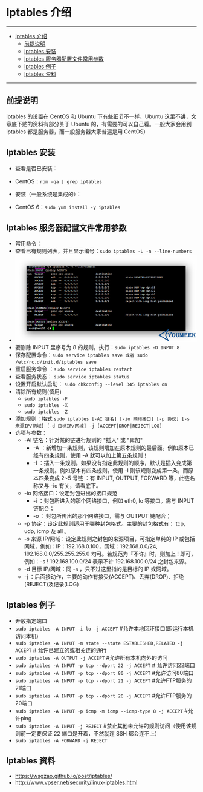 <h1 id="iptables0">Iptables 介绍</h1>

------

*   [Iptables 介绍](#iptables0)
    *   [前提说明](#iptables1)
    *   [Iptables 安装](#iptables2)
    *   [Iptables 服务器配置文件常用参数](#iptables3)
    *   [Iptables 例子](#iptables4)
    *   [Iptables 资料](#iptables5)

------

<h2 id="iptables1">前提说明</h2>

iptables 的设置在 CentOS 和 Ubuntu 下有些细节不一样，Ubuntu 这里不讲，文章底下贴的资料有部分关于 Ubuntu 的，有需要的可以自己看。一般大家会用到 iptables 都是服务器，而一般服务器大家普遍是用 CentOS）

<h2 id="iptables2">Iptables 安装</h2>

- 查看是否已安装：
 - CentOS：`rpm -qa | grep iptables`

- 安装（一般系统是集成的）：
 - CentOS 6：`sudo yum install -y iptables`

<h2 id="iptables3">Iptables 服务器配置文件常用参数</h2>

- 常用命令：
 - 查看已有规则列表，并且显示编号：`sudo iptables -L -n --line-numbers`
 - ![Iptables 服务器配置文件常用参数](images/Iptables-a-1.jpg)
 - 要删除 INPUT 里序号为 8 的规则，执行：`sudo iptables -D INPUT 8` 
 - 保存配置命令：`sudo service iptables save 或者 sudo /etc/rc.d/init.d/iptables save`
 - 重启服务命令 ：`sudo service iptables restart`
 - 查看服务状态： `sudo service iptables status`
 - 设置开启默认启动： `sudo chkconfig --level 345 iptables on`
 - 清除所有规则(慎用)
    - `sudo iptables -F`
    - `sudo iptables -X`
    - `sudo iptables -Z`
 - 添加规则：格式 `sudo iptables [-AI 链名] [-io 网络接口] [-p 协议] [-s 来源IP/网域] [-d 目标IP/网域] -j [ACCEPT|DROP|REJECT|LOG]`
 - 选项与参数：
    - -AI 链名：针对某的链进行规则的 "插入" 或 "累加"
        - -A ：新增加一条规则，该规则增加在原本规则的最后面。例如原本已经有四条规则，使用 -A 就可以加上第五条规则！
        - -I ：插入一条规则。如果没有指定此规则的顺序，默认是插入变成第一条规则。例如原本有四条规则，使用 -I 则该规则变成第一条，而原本四条变成 2~5 号链 ：有 INPUT, OUTPUT, FORWARD 等，此链名称又与 -io 有关，请看底下。
    - -io 网络接口：设定封包进出的接口规范
        - -i ：封包所进入的那个网络接口，例如 eth0, lo 等接口。需与 INPUT 链配合；
        - -o ：封包所传出的那个网络接口，需与 OUTPUT 链配合；
    - -p 协定：设定此规则适用于哪种封包格式。主要的封包格式有： tcp, udp, icmp 及 all 。
    - -s 来源 IP/网域：设定此规则之封包的来源项目，可指定单纯的 IP 或包括网域，例如：IP：192.168.0.100，网域：192.168.0.0/24, 192.168.0.0/255.255.255.0 均可。若规范为『不许』时，则加上 ! 即可，例如：-s ! 192.168.100.0/24 表示不许 192.168.100.0/24 之封包来源。
    - -d 目标 IP/网域：同 -s ，只不过这里指的是目标的 IP 或网域。
    - -j ：后面接动作，主要的动作有接受(ACCEPT)、丢弃(DROP)、拒绝(REJECT)及记录(LOG)
    
<h2 id="iptables4">Iptables 例子</h2>

- 开放指定端口
 - `sudo iptables -A INPUT -i lo -j ACCEPT` #允许本地回环接口(即运行本机访问本机)
 - `sudo iptables -A INPUT -m state --state ESTABLISHED,RELATED -j ACCEPT` # 允许已建立的或相关连的通行
 - `sudo iptables -A OUTPUT -j ACCEPT` #允许所有本机向外的访问
 - `sudo iptables -A INPUT -p tcp --dport 22 -j ACCEPT` # 允许访问22端口
 - `sudo iptables -A INPUT -p tcp --dport 80 -j ACCEPT` #允许访问80端口
 - `sudo iptables -A INPUT -p tcp --dport 21 -j ACCEPT` #允许FTP服务的21端口
 - `sudo iptables -A INPUT -p tcp --dport 20 -j ACCEPT` #允许FTP服务的20端口
 - `sudo iptables -A INPUT -p icmp -m icmp --icmp-type 8 -j ACCEPT` #允许ping
 - `sudo iptables -A INPUT -j REJECT`  #禁止其他未允许的规则访问（使用该规则前一定要保证 22 端口是开着，不然就连 SSH 都会连不上）
 - `sudo iptables -A FORWARD -j REJECT`

<h2 id="iptables5">Iptables 资料</h2>

- <https://wsgzao.github.io/post/iptables/> 
- <http://www.vpser.net/security/linux-iptables.html> 
